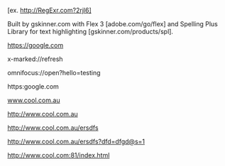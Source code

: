 [test link]: https://brettterpstra.com

[ex. http://RegExr.com?2rjl6] 

Built by gskinner.com with Flex 3 [adobe.com/go/flex] and Spelling Plus Library for text highlighting [gskinner.com/products/spl].

https://google.com

x-marked://refresh

omnifocus://open?hello=testing

https:google.com

www.cool.com.au

http://www.cool.com.au

http://www.cool.com.au/ersdfs

http://www.cool.com.au/ersdfs?dfd=dfgd@s=1

http://www.cool.com:81/index.html
